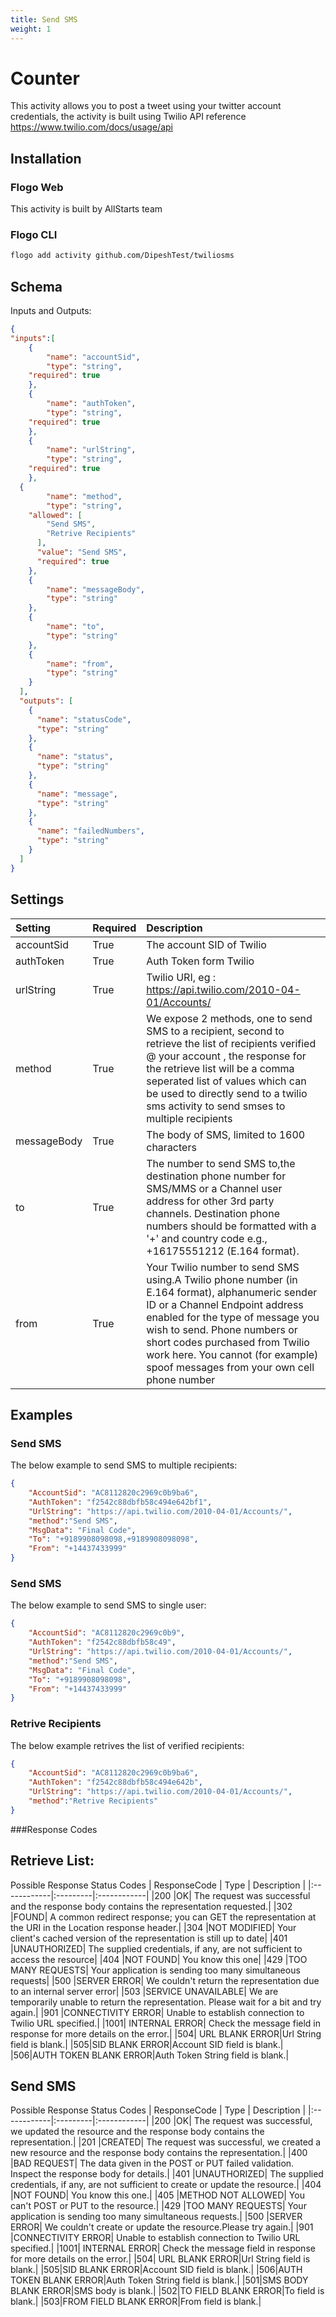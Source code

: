 ```yaml
---
title: Send SMS
weight: 1
---
```


# Counter
This activity allows you to post a tweet using your twitter account credentials, the activity is built using Twilio API reference https://www.twilio.com/docs/usage/api

## Installation
### Flogo Web
This activity is built by AllStarts team
### Flogo CLI
```bash
flogo add activity github.com/DipeshTest/twiliosms
```

## Schema
Inputs and Outputs:

```json
{
"inputs":[
    {
		"name": "accountSid",
		"type": "string",
    "required": true
	},
	{
		"name": "authToken",
		"type": "string",
    "required": true
	},
	{
		"name": "urlString",
		"type": "string",
    "required": true
	},
  {
		"name": "method",
		"type": "string",
    "allowed": [
        "Send SMS",
        "Retrive Recipients"
      ],
      "value": "Send SMS",
      "required": true
	},
	{
		"name": "messageBody",
		"type": "string"
	},
	{
		"name": "to",
		"type": "string"
	},
	{
		"name": "from",
		"type": "string"
	}
  ],
  "outputs": [
    {
      "name": "statusCode",
      "type": "string"
    },
    {
      "name": "status",
      "type": "string"
    },
	{
      "name": "message",
      "type": "string"
    },
	{
      "name": "failedNumbers",
      "type": "string"
    }
  ]
}
```
## Settings
| Setting     | Required | Description |
|:------------|:---------|:------------|
| accountSid | True     | The account SID of Twilio |         
| authToken   | True    | Auth Token form Twilio|
| urlString | True     | Twilio URI, eg : https://api.twilio.com/2010-04-01/Accounts/ |  
| method | True     | We expose 2 methods, one to send SMS to a recipient, second to retrieve the list of recipients verified @ your account , the response for the retrieve list will be a comma seperated list of values which can be used to directly send to a twilio sms activity to send smses to multiple recipients|  
| messageBody | True     | The body of SMS, limited to 1600 characters|  
| to       | True    |The number to send SMS to,the destination phone number for SMS/MMS or a Channel user address for other 3rd party channels. Destination phone numbers should be formatted with a '+' and country code e.g., +16175551212 (E.164 format).|
| from       | True    | Your Twilio number to send SMS using.A Twilio phone number (in E.164 format), alphanumeric sender ID or a Channel Endpoint address enabled for the type of message you wish to send. Phone numbers or short codes purchased from Twilio work here. You cannot (for example) spoof messages from your own cell phone number  |

## Examples
### Send SMS
The below example to send SMS to multiple recipients:

```json
{
	"AccountSid": "AC8112820c2969c0b9ba6",
	"AuthToken": "f2542c88dbfb58c494e642bf1",
	"UrlString": "https://api.twilio.com/2010-04-01/Accounts/",
	"method":"Send SMS",
	"MsgData": "Final Code",
	"To": "+9189908098098,+9189908098098",
	"From": "+14437433999"
}
```

### Send SMS
The below example to send SMS to single user:

```json
{
	"AccountSid": "AC8112820c2969c0b9",
	"AuthToken": "f2542c88dbfb58c49",
	"UrlString": "https://api.twilio.com/2010-04-01/Accounts/",
	"method":"Send SMS",
	"MsgData": "Final Code",
	"To": "+9189908098098",
	"From": "+14437433999"
}
```

### Retrive Recipients
The below example retrives the list of verified recipients:

```json
{
	"AccountSid": "AC8112820c2969c0b9ba6",
	"AuthToken": "f2542c88dbfb58c494e642b",
	"UrlString": "https://api.twilio.com/2010-04-01/Accounts/",
	"method":"Retrive Recipients"
}
```

###Response Codes
## Retrieve List:
Possible Response Status Codes
| ResponseCode     | Type | Description |
|:------------|:---------|:------------|
|200 |OK| The request was successful and the response body contains the representation requested.|
|302 |FOUND| A common redirect response; you can GET the representation at the URI in the Location response header.|
|304 |NOT MODIFIED| Your client's cached version of the representation is still up to date|
|401 |UNAUTHORIZED| The supplied credentials, if any, are not sufficient to access the resource|
|404 |NOT FOUND| You know this one|
|429 |TOO MANY REQUESTS| Your application is sending too many simultaneous requests|
|500 |SERVER ERROR| We couldn't return the representation due to an internal server error|
|503 |SERVICE UNAVAILABLE| We are temporarily unable to return the representation. Please wait for a bit and try again.|
|901 |CONNECTIVITY ERROR| Unable to establish connection to Twilio URL specified.|
|1001| INTERNAL ERROR| Check the message field in response for more details on the error.|
|504| URL BLANK ERROR|Url String field is blank.|
|505|SID BLANK ERROR|Account SID field is blank.|
|506|AUTH TOKEN BLANK ERROR|Auth Token String field is blank.|

## Send SMS
Possible Response Status Codes
| ResponseCode     | Type | Description |
|:------------|:---------|:------------|
|200 |OK| The request was successful, we updated the resource and the response body contains the representation.|
|201 |CREATED| The request was successful, we created a new resource and the response body contains the representation.|
|400 |BAD REQUEST| The data given in the POST or PUT failed validation. Inspect the response body for details.|
|401 |UNAUTHORIZED| The supplied credentials, if any, are not sufficient to create or update the resource.|
|404 |NOT FOUND| You know this one.|
|405 |METHOD NOT ALLOWED| You can't POST or PUT to the resource.|
|429 |TOO MANY REQUESTS| Your application is sending too many simultaneous requests.|
|500 |SERVER ERROR| We couldn't create or update the resource.Please try again.|
|901 |CONNECTIVITY ERROR| Unable to establish connection to Twilio URL specified.|
|1001| INTERNAL ERROR| Check the message field in response for more details on the error.|
|504| URL BLANK ERROR|Url String field is blank.|
|505|SID BLANK ERROR|Account SID field is blank.|
|506|AUTH TOKEN BLANK ERROR|Auth Token String field is blank.|
|501|SMS BODY BLANK ERROR|SMS body is blank.|
|502|TO FIELD BLANK ERROR|To field is blank.|
|503|FROM FIELD BLANK ERROR|From field is blank.|